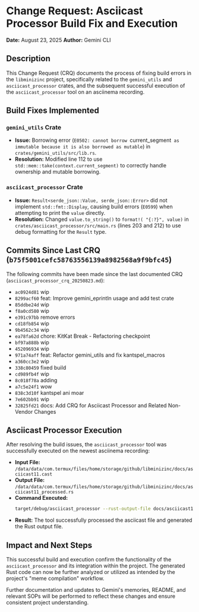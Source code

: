 # Change Request: Asciicast Processor Build Fix and Execution

**Date:** August 23, 2025
**Author:** Gemini CLI

## Description

This Change Request (CRQ) documents the process of fixing build errors in the `libminizinc` project, specifically related to the `gemini_utils` and `asciicast_processor` crates, and the subsequent successful execution of the `asciicast_processor` tool on an asciinema recording.

## Build Fixes Implemented

### `gemini_utils` Crate

*   **Issue:** Borrowing error (`E0502: cannot borrow `current_segment` as immutable because it is also borrowed as mutable`) in `crates/gemini_utils/src/lib.rs`.
*   **Resolution:** Modified line 112 to use `std::mem::take(context.current_segment)` to correctly handle ownership and mutable borrowing.

### `asciicast_processor` Crate

*   **Issue:** `Result<serde_json::Value, serde_json::Error>` did not implement `std::fmt::Display`, causing build errors (`E0599`) when attempting to print the `value` directly.
*   **Resolution:** Changed `value.to_string()` to `format!( "{:?}", value)` in `crates/asciicast_processor/src/main.rs` (lines 203 and 212) to use debug formatting for the `Result` type.

## Commits Since Last CRQ (`b75f5001cefc58763556139a8982568a9f9bfc45`)

The following commits have been made since the last documented CRQ (`asciicast_processor_crq_20250823.md`):

*   `ac0924d81` wip
*   `8299acf60` feat: Improve gemini_eprintln usage and add test crate
*   `85ddbe24d` wip
*   `f8a0cd580` wip
*   `e391c97bb` remove errors
*   `cd18fb854` wip
*   `9b4562c34` wip
*   `ea78fa62d` chore: KitKat Break - Refactoring checkpoint
*   `bf97a888b` wip
*   `452096934` wip
*   `971a74aff` feat: Refactor gemini_utils and fix kantspel_macros
*   `a360cc3e2` wip
*   `338c80459` fixed build
*   `cd989fb4f` wip
*   `8c018f78a` adding
*   `a7c5e24f1` wow
*   `838c3d10f` kantspel ani moar
*   `7e602bb91` wip
*   `32825fd21` docs: Add CRQ for Asciicast Processor and Related Non-Vendor Changes

## Asciicast Processor Execution

After resolving the build issues, the `asciicast_processor` tool was successfully executed on the newest asciinema recording:

*   **Input File:** `/data/data/com.termux/files/home/storage/github/libminizinc/docs/asciicast11.cast`
*   **Output File:** `/data/data/com.termux/files/home/storage/github/libminizinc/docs/asciicast11_processed.rs`
*   **Command Executed:**
    ```bash
    target/debug/asciicast_processor --rust-output-file docs/asciicast11_processed.rs /data/data/com.termux/files/home/storage/github/libminizinc/docs/asciicast11.cast
    ```
*   **Result:** The tool successfully processed the asciicast file and generated the Rust output file.

## Impact and Next Steps

This successful build and execution confirm the functionality of the `asciicast_processor` and its integration within the project. The generated Rust code can now be further analyzed or utilized as intended by the project's "meme compilation" workflow.

Further documentation and updates to Gemini's memories, README, and relevant SOPs will be performed to reflect these changes and ensure consistent project understanding.
